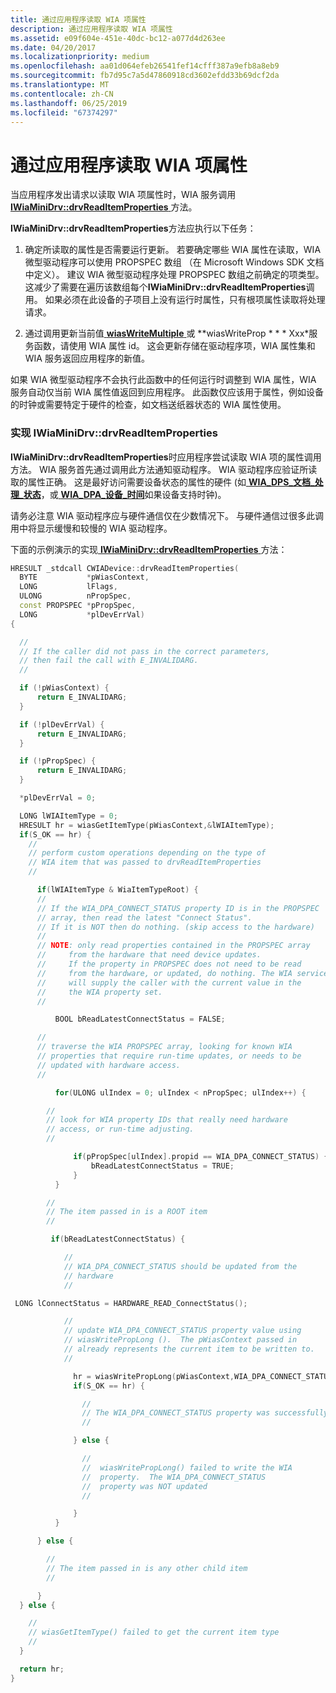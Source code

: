 ```yaml
---
title: 通过应用程序读取 WIA 项属性
description: 通过应用程序读取 WIA 项属性
ms.assetid: e09f604e-451e-40dc-bc12-a077d4d263ee
ms.date: 04/20/2017
ms.localizationpriority: medium
ms.openlocfilehash: aa01d064efeb26541fef14cfff387a9efb8a8eb9
ms.sourcegitcommit: fb7d95c7a5d47860918cd3602efdd33b69dcf2da
ms.translationtype: MT
ms.contentlocale: zh-CN
ms.lasthandoff: 06/25/2019
ms.locfileid: "67374297"
---
```

# <a name="reading-wia-item-properties-by-an-application"></a>通过应用程序读取 WIA 项属性





当应用程序发出请求以读取 WIA 项属性时，WIA 服务调用[ **IWiaMiniDrv::drvReadItemProperties** ](https://docs.microsoft.com/windows-hardware/drivers/ddi/content/wiamindr_lh/nf-wiamindr_lh-iwiaminidrv-drvreaditemproperties)方法。

**IWiaMiniDrv::drvReadItemProperties**方法应执行以下任务：

1.  确定所读取的属性是否需要运行更新。 若要确定哪些 WIA 属性在读取，WIA 微型驱动程序可以使用 PROPSPEC 数组 （在 Microsoft Windows SDK 文档中定义）。 建议 WIA 微型驱动程序处理 PROPSPEC 数组之前确定的项类型。 这减少了需要在遍历该数组每个**IWiaMiniDrv::drvReadItemProperties**调用。 如果必须在此设备的子项目上没有运行时属性，只有根项属性读取将处理请求。

2.  通过调用更新当前值[ **wiasWriteMultiple** ](https://docs.microsoft.com/windows-hardware/drivers/ddi/content/wiamdef/nf-wiamdef-wiaswritemultiple)或 **wiasWriteProp * * * Xxx*服务函数，请使用 WIA 属性 id。 这会更新存储在驱动程序项，WIA 属性集和 WIA 服务返回应用程序的新值。

如果 WIA 微型驱动程序不会执行此函数中的任何运行时调整到 WIA 属性，WIA 服务自动仅当前 WIA 属性值返回到应用程序。 此函数仅应该用于属性，例如设备的时钟或需要特定于硬件的检查，如文档送纸器状态的 WIA 属性使用。

### <a href="" id="implementing-iwiaminidrv--drvreaditemproperties-"></a>实现 IWiaMiniDrv::drvReadItemProperties

**IWiaMiniDrv::drvReadItemProperties**时应用程序尝试读取 WIA 项的属性调用方法。 WIA 服务首先通过调用此方法通知驱动程序。 WIA 驱动程序应验证所读取的属性正确。 这是最好访问需要设备状态的属性的硬件 (如[ **WIA\_DPS\_文档\_处理\_状态**](https://docs.microsoft.com/windows-hardware/drivers/image/wia-dps-document-handling-status)，或[ **WIA\_DPA\_设备\_时间**](https://docs.microsoft.com/windows-hardware/drivers/image/wia-dpa-device-time)如果设备支持时钟)。

请务必注意 WIA 驱动程序应与硬件通信仅在少数情况下。 与硬件通信过很多此调用中将显示缓慢和较慢的 WIA 驱动程序。

下面的示例演示的实现[ **IWiaMiniDrv::drvReadItemProperties** ](https://docs.microsoft.com/windows-hardware/drivers/ddi/content/wiamindr_lh/nf-wiamindr_lh-iwiaminidrv-drvreaditemproperties)方法：

```cpp
HRESULT _stdcall CWIADevice::drvReadItemProperties(
  BYTE           *pWiasContext,
  LONG           lFlags,
  ULONG          nPropSpec,
  const PROPSPEC *pPropSpec,
  LONG           *plDevErrVal)
{

  //
  // If the caller did not pass in the correct parameters,
  // then fail the call with E_INVALIDARG.
  //

  if (!pWiasContext) {
      return E_INVALIDARG;
  }

  if (!plDevErrVal) {
      return E_INVALIDARG;
  }

  if (!pPropSpec) {
      return E_INVALIDARG;
  }

  *plDevErrVal = 0;

  LONG lWIAItemType = 0;
  HRESULT hr = wiasGetItemType(pWiasContext,&lWIAItemType);
  if(S_OK == hr) {
    //
    // perform custom operations depending on the type of
    // WIA item that was passed to drvReadItemProperties
    //

      if(lWIAItemType & WiaItemTypeRoot) {
      //
      // If the WIA_DPA_CONNECT_STATUS property ID is in the PROPSPEC
      // array, then read the latest "Connect Status".
      // If it is NOT then do nothing. (skip access to the hardware)
      //
      // NOTE: only read properties contained in the PROPSPEC array
      //     from the hardware that need device updates.
      //     If the property in PROPSPEC does not need to be read
      //     from the hardware, or updated, do nothing. The WIA service
      //     will supply the caller with the current value in the
      //     the WIA property set.
      //

          BOOL bReadLatestConnectStatus = FALSE;

      //
      // traverse the WIA PROPSPEC array, looking for known WIA
      // properties that require run-time updates, or needs to be
      // updated with hardware access.
      //

          for(ULONG ulIndex = 0; ulIndex < nPropSpec; ulIndex++) {

        //
        // look for WIA property IDs that really need hardware
        // access, or run-time adjusting.
        //

              if(pPropSpec[ulIndex].propid == WIA_DPA_CONNECT_STATUS) {
                  bReadLatestConnectStatus = TRUE;
              }
          }

        //
        // The item passed in is a ROOT item
        //

         if(bReadLatestConnectStatus) {

            //
            // WIA_DPA_CONNECT_STATUS should be updated from the
            // hardware
            //

 LONG lConnectStatus = HARDWARE_READ_ConnectStatus();

            //
            // update WIA_DPA_CONNECT_STATUS property value using
            // wiasWritePropLong ().  The pWiasContext passed in
            // already represents the current item to be written to.
            //

              hr = wiasWritePropLong(pWiasContext,WIA_DPA_CONNECT_STATUS,lConnectStatus);
              if(S_OK == hr) {

                //
                // The WIA_DPA_CONNECT_STATUS property was successfully updated
                //

              } else {

                //
                //  wiasWritePropLong() failed to write the WIA 
                //  property.  The WIA_DPA_CONNECT_STATUS
                //  property was NOT updated
                //

              }
          }

      } else {

        //
        // The item passed in is any other child item
        //

      }
  } else {

    //
    // wiasGetItemType() failed to get the current item type
    //
  }

  return hr;
}
```

 

 




